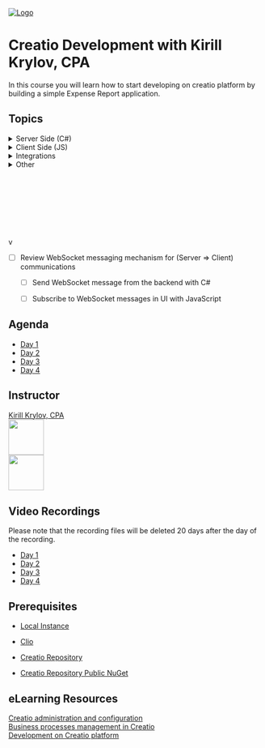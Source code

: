 [![Logo](https://www.creatio.com/sites/default/files/2019-10/creatio-main-logo.svg)](https://github.com/sindresorhus/awesome#readme)
# Creatio Development with Kirill Krylov, CPA  
In this course you will learn how to start developing on creatio platform by building a simple Expense Report application.

## Topics
<details>
  <summary>Server Side (C#)</summary>

  ## Server Side (C#)
- [ ] Server side development (C#) - Terrasoft.Configuration
- [ ] Server side development (C#) - Clio
- [ ] Logging with NLog
- [ ] Develop custom WebServices with C# for Client => Server communications
- [ ] Send WebSocket message from the backend with C# and business process
</details>


<details>
  <summary>Client Side (JS)</summary>

  ## Client Side (JS)
- [ ] Add button and handle onClick event to execute custom WebServices
- [ ] Add custom attributes to handle value changes
- [ ] Implement editable grid control
- [ ] Subscribe to WebSocket Messages
- [ ] Subscribe to SandBox messages
- [ ] JS Inter module messaging with Sandbox
</details>


<details>
  <summary>Integrations</summary>

  ## Integrations
- [ ] DataService
  - [ ] Select
  - [ ] Insert
  - [ ] Update
  - [ ] Batch
- [ ] OData 3
- [ ] OData 4
  - [ ] With some
  - [ ] Sub bullets
- [ ] Create .Net Core console application to perform CRUD operations on the Expense Report
</details>


<details>
  <summary>Other</summary>

  ## Other
- [ ] Create Custom Package (GuidedLearning)
  - [ ] Set dependencies
  - [ ] Set description
- [ ] Build and configure Expense Report section with Wizards
  - [ ] ExpenseReport - Root(Section) Table
  - [ ] ExpenseReportStatus - (1..1)
  - [ ] ExpenseReportDetails  (1..*)
- [ ] Attach custom case management and business process with wizards
- [ ] Discuss when to use development vs when to use low code tools
- [ ] Review DataBinding for package bundling
- [ ] Review CI/CD pipeline
- [ ] Install GuidedLearning Package on an inCloud instance of Creatio with help of Clio

- [ ] Review WebSocket messaging mechanism for (Server => Client) communications
    - [ ] Send WebSocket message from the backend with C#
    - [ ] Subscribe to WebSocket messages in UI with JavaScript

</details>

<br/>
<br/>
<br/>
<br/>
<br/>
<br/>
<br/>
<br/>
v



- [ ] Review WebSocket messaging mechanism for (Server => Client) communications
    - [ ] Send WebSocket message from the backend with C#
    - [ ] Subscribe to WebSocket messages in UI with JavaScript





## Agenda
- [Day 1](Agenda/DAY1_AGENDA.md)
- [Day 2](Agenda/DAY2_AGENDA.md)
- [Day 3](Agenda/DAY3_AGENDA.md)
- [Day 4](Agenda/DAY4_AGENDA.md)

## Instructor
<a href="mailto:k.krylov@creatio.com?subject=Guided%20Learning%20Jan21%2017-24,%202020">Kirill Krylov, CPA</a><br />
<a href="https://www.linkedin.com/in/kirill-krylov-cpa/">
    <img src="https://content.linkedin.com/content/dam/me/brand/en-us/brand-home/logos/01-dsk-e8-v2.png.original.png" width="70">
</a><br />
<img src="https://github.com/kirillkrylov/ImagesAndPages/blob/master/Img/kirill.jpg" width="70">

## Video Recordings
Please note that the recording files will be deleted 20 days after the day of the recording.
- [Day 1]()
- [Day 2]()
- [Day 3]()
- [Day 4]()


## Prerequisites
- [Local Instance](https://drive.google.com/drive/folders/1voxaCcUM43_RXcptmFF8GRjxoLb-IP96?usp=sharing)
- [Clio](https://github.com/Advance-Technologies-Foundation/clio/blob/master/README.md)

- [Creatio Repository](https://github.com/kirillkrylov/ImagesAndPages/wiki/Creatio-NuGet-Repository)
- [Creatio Repository Public NuGet](https://www.nuget.org/packages/CreatioSDK/)


## eLearning Resources
[Creatio administration and configuration](https://academy.creatio.com/online-courses/creatio-administration-and-configuration-0)<br/>
[Business processes management in Creatio](https://academy.creatio.com/online-courses/business-processes-management-creatio)<br/>
[Development on Creatio platform](https://academy.creatio.com/online-courses/development-creatio-platform-0)<br/>
